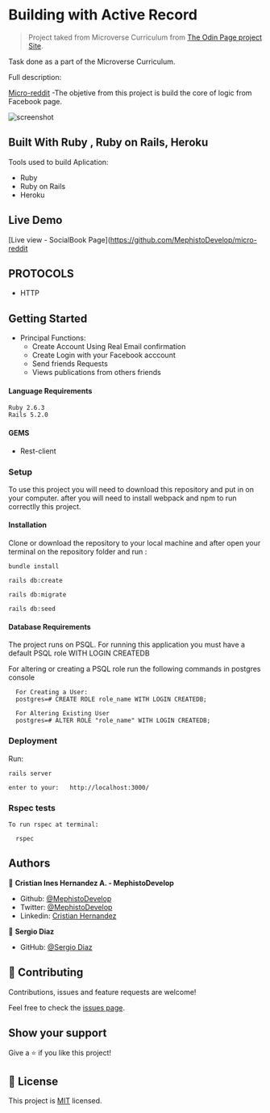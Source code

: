 # Building with Active Record


> Project taked from Microverse Curriculum from [The Odin Page project Site](https://github.com/MephistoDevelop/micro-reddit).

Task done as a part of the Microverse Curriculum.

Full description:

[Micro-reddit](https://www.theodinproject.com/courses/ruby-on-rails/lessons/building-with-active-record-ruby-on-rails)
-The objetive from this project is build the core of logic from Facebook page.


![screenshot](./socialbook.gif)


## Built With Ruby , Ruby on Rails, Heroku
Tools used to build Aplication:

- Ruby
- Ruby on Rails
- Heroku

## Live Demo

 [Live view - SocialBook Page](https://github.com/MephistoDevelop/micro-reddit
 
## PROTOCOLS

- HTTP

## Getting Started

- Principal Functions:
  - Create Account Using Real Email confirmation
  - Create Login with your Facebook acccount
  - Send friends Requests
  - Views publications from others friends

#### Language Requirements

    Ruby 2.6.3
    Rails 5.2.0

#### GEMS

- Rest-client


### Setup

To use this project you will need to download this repository and put in on your computer.
after you will need to install webpack and npm to run correctlly this project.

#### Installation

Clone or download the repository to your local machine and after open your terminal on the repository folder and run :

    bundle install

    rails db:create

    rails db:migrate

    rails db:seed
    
    
#### Database Requirements

The project runs on PSQL. For running this application you must have a default PSQL role WITH LOGIN CREATEDB

For altering or creating a PSQL role run the following commands in postgres console

      For Creating a User:
      postgres=# CREATE ROLE role_name WITH LOGIN CREATEDB;

      For Altering Existing User
      postgres=# ALTER ROLE "role_name" WITH LOGIN CREATEDB;
      

### Deployment


Run:

    rails server

    enter to your:   http://localhost:3000/

### Rspec tests

    To run rspec at terminal:

      rspec

## Authors

👤 **Cristian Ines Hernandez A. - MephistoDevelop**

- Github: [@MephistoDevelop](https://github.com/MephistoDevelop)
- Twitter: [@MephistoDevelop](https://twitter.com/MephistoDevelop)
- Linkedin: [Cristian Hernandez](https://www.linkedin.com/in/cristian-hernandez1992/)

👤 **Sergio Diaz**

- GitHub: [@Sergio Diaz](https://github.com/serdg0)

## 🤝 Contributing

Contributions, issues and feature requests are welcome!

Feel free to check the [issues page](issues/).

## Show your support

Give a ⭐️ if you like this project!

## 📝 License

This project is [MIT](lic.url) licensed.


